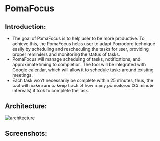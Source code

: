 # PomaFocus #

## Introduction:

* The goal of PomaFocus is to help user to be more productive. To achieve this, the PomaFocus helps user to adapt Pomodoro technique easily by scheduling and rescheduling the tasks for user, providing proper reminders and monitoring the status of tasks.
* PomaFocus will manage scheduling of tasks, notifications, and approximate timing to completion. The tool will be integrated with Google calendar, which will allow it to schedule tasks around existing meetings. 
* Each task won’t necessarily be complete within 25 minutes, thus, the tool will make sure to keep track of how many pomodoros (25 minute intervals) it took to complete the task. 

## Architecture:

![architecture](https://user-images.githubusercontent.com/32143377/49681242-2aacd700-fa53-11e8-8de0-98339ab3255d.PNG)


## Screenshots:
